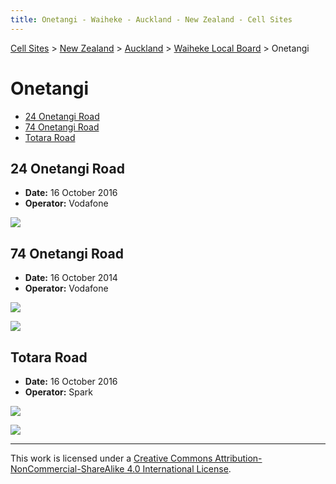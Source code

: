 ```yaml
---
title: Onetangi - Waiheke - Auckland - New Zealand - Cell Sites
---
```


[Cell Sites](../../../) > [New Zealand](../../) > [Auckland](../) > [Waiheke Local Board](./) > Onetangi

# Onetangi

* [24 Onetangi Road](#24-onetangi-road)
* [74 Onetangi Road](#74-onetangi-road)
* [Totara Road](#totara-road)

## 24 Onetangi Road

* **Date:** 16 October 2016
* **Operator:** Vodafone

![](https://f001.backblazeb2.com/file/CellSites/NZ/AUK/Waiheke/20161016-134212.jpg)

## 74 Onetangi Road

* **Date:** 16 October 2014
* **Operator:** Vodafone

![](https://f001.backblazeb2.com/file/CellSites/NZ/AUK/Waiheke/20161016-135804.jpg)

![](https://f001.backblazeb2.com/file/CellSites/NZ/AUK/Waiheke/20161016-135708.jpg)

## Totara Road

* **Date:** 16 October 2016
* **Operator:** Spark

![](https://f001.backblazeb2.com/file/CellSites/NZ/AUK/Waiheke/20161016-134825.jpg)

![](https://f001.backblazeb2.com/file/CellSites/NZ/AUK/Waiheke/20161016-134915.jpg)

---

This work is licensed under a [Creative Commons Attribution-NonCommercial-ShareAlike 4.0 International License](http://creativecommons.org/licenses/by-nc-sa/4.0/).
